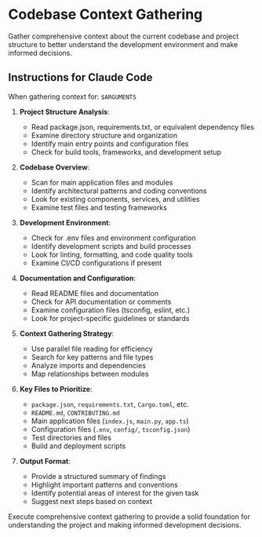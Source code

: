 # Codebase Context Gathering

Gather comprehensive context about the current codebase and project structure to better understand the development environment and make informed decisions.

## Instructions for Claude Code

When gathering context for: `$ARGUMENTS`

1. **Project Structure Analysis**:
   - Read package.json, requirements.txt, or equivalent dependency files
   - Examine directory structure and organization
   - Identify main entry points and configuration files
   - Check for build tools, frameworks, and development setup

2. **Codebase Overview**:
   - Scan for main application files and modules
   - Identify architectural patterns and coding conventions
   - Look for existing components, services, and utilities
   - Examine test files and testing frameworks

3. **Development Environment**:
   - Check for .env files and environment configuration
   - Identify development scripts and build processes
   - Look for linting, formatting, and code quality tools
   - Examine CI/CD configurations if present

4. **Documentation and Configuration**:
   - Read README files and documentation
   - Check for API documentation or comments
   - Examine configuration files (tsconfig, eslint, etc.)
   - Look for project-specific guidelines or standards

5. **Context Gathering Strategy**:
   - Use parallel file reading for efficiency
   - Search for key patterns and file types
   - Analyze imports and dependencies
   - Map relationships between modules

6. **Key Files to Prioritize**:
   - `package.json`, `requirements.txt`, `Cargo.toml`, etc.
   - `README.md`, `CONTRIBUTING.md`
   - Main application files (`index.js`, `main.py`, `app.ts`)
   - Configuration files (`.env`, `config/`, `tsconfig.json`)
   - Test directories and files
   - Build and deployment scripts

7. **Output Format**:
   - Provide a structured summary of findings
   - Highlight important patterns and conventions
   - Identify potential areas of interest for the given task
   - Suggest next steps based on context

Execute comprehensive context gathering to provide a solid foundation for understanding the project and making informed development decisions.